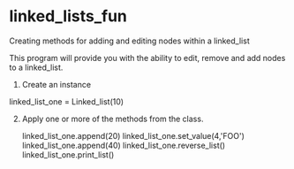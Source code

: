 # linked_lists_fun
Creating methods for adding and editing nodes within a linked_list

This program will provide you with the ability to edit, remove and add nodes to a linked_list.

1. Create an instance

  linked_list_one = Linked_list(10)
  
2. Apply one or more of the methods from the class.

    linked_list_one.append(20)
    linked_list_one.set_value(4,'FOO')
    linked_list_one.append(40)
    linked_list_one.reverse_list()
    linked_list_one.print_list()
    
 
